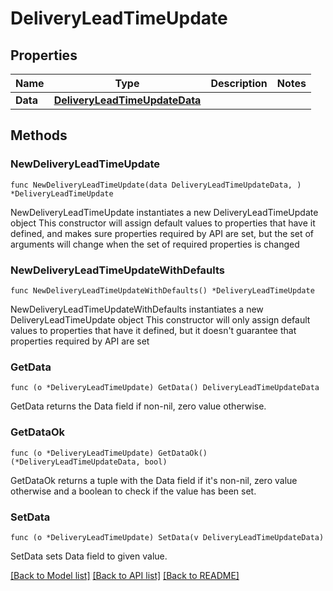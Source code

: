 # DeliveryLeadTimeUpdate

## Properties

Name | Type | Description | Notes
------------ | ------------- | ------------- | -------------
**Data** | [**DeliveryLeadTimeUpdateData**](DeliveryLeadTimeUpdateData.md) |  | 

## Methods

### NewDeliveryLeadTimeUpdate

`func NewDeliveryLeadTimeUpdate(data DeliveryLeadTimeUpdateData, ) *DeliveryLeadTimeUpdate`

NewDeliveryLeadTimeUpdate instantiates a new DeliveryLeadTimeUpdate object
This constructor will assign default values to properties that have it defined,
and makes sure properties required by API are set, but the set of arguments
will change when the set of required properties is changed

### NewDeliveryLeadTimeUpdateWithDefaults

`func NewDeliveryLeadTimeUpdateWithDefaults() *DeliveryLeadTimeUpdate`

NewDeliveryLeadTimeUpdateWithDefaults instantiates a new DeliveryLeadTimeUpdate object
This constructor will only assign default values to properties that have it defined,
but it doesn't guarantee that properties required by API are set

### GetData

`func (o *DeliveryLeadTimeUpdate) GetData() DeliveryLeadTimeUpdateData`

GetData returns the Data field if non-nil, zero value otherwise.

### GetDataOk

`func (o *DeliveryLeadTimeUpdate) GetDataOk() (*DeliveryLeadTimeUpdateData, bool)`

GetDataOk returns a tuple with the Data field if it's non-nil, zero value otherwise
and a boolean to check if the value has been set.

### SetData

`func (o *DeliveryLeadTimeUpdate) SetData(v DeliveryLeadTimeUpdateData)`

SetData sets Data field to given value.



[[Back to Model list]](../README.md#documentation-for-models) [[Back to API list]](../README.md#documentation-for-api-endpoints) [[Back to README]](../README.md)


